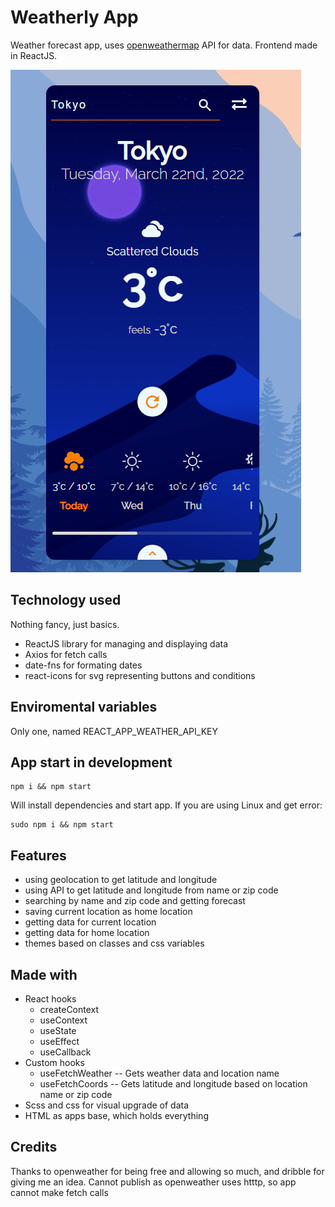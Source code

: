 # Weatherly App

Weather forecast app, uses [openweathermap]('https://openweathermap.org/api')
API for data. Frontend made in ReactJS.

![Night Theme](/weatherly_app.png)

## Technology used

Nothing fancy, just basics.

- ReactJS library for managing and displaying data
- Axios for fetch calls
- date-fns for formating dates
- react-icons for svg representing buttons and conditions

## Enviromental variables

Only one, named REACT_APP_WEATHER_API_KEY

## App start in development

```
npm i && npm start
```

Will install dependencies and start app. If you are using Linux and get error:

```
sudo npm i && npm start
```

## Features

- using geolocation to get latitude and longitude
- using API to get latitude and longitude from name or zip code
- searching by name and zip code and getting forecast
- saving current location as home location
- getting data for current location
- getting data for home location
- themes based on classes and css variables

## Made with

- React hooks
  - createContext
  - useContext
  - useState
  - useEffect
  - useCallback
- Custom hooks
  - useFetchWeather
    -- Gets weather data and location name
  - useFetchCoords
    -- Gets latitude and longitude based on location name or zip code
- Scss and css for visual upgrade of data
- HTML as apps base, which holds everything

## Credits

Thanks to openweather for being free and allowing so much, and dribble for
giving me an idea.
Cannot publish as openweather uses htttp, so app cannot make fetch calls
